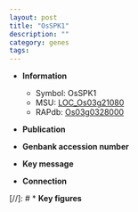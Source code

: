 ```yaml
---
layout: post
title: "OsSPK1"
description: ""
category: genes
tags: 
---
```


* **Information**  
    + Symbol: OsSPK1  
    + MSU: [LOC_Os03g21080](http://rice.uga.edu/cgi-bin/ORF_infopage.cgi?orf=LOC_Os03g21080)  
    + RAPdb: [Os03g0328000](http://rapdb.dna.affrc.go.jp/viewer/gbrowse_details/irgsp1?name=Os03g0328000)  

* **Publication**  

* **Genbank accession number**  

* **Key message**  

* **Connection**  

[//]: # * **Key figures**  


